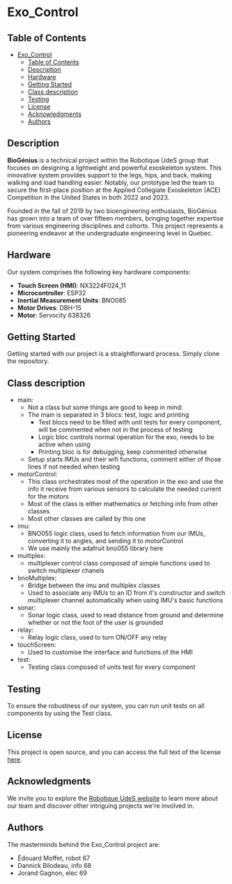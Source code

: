 # Exo_Control

## Table of Contents

- [Exo\_Control](#exo_control)
  - [Table of Contents](#table-of-contents)
  - [Description](#description)
  - [Hardware](#hardware)
  - [Getting Started](#getting-started)
  - [Class description](#class-description)
  - [Testing](#testing)
  - [License](#license)
  - [Acknowledgments](#acknowledgments)
  - [Authors](#authors)

## Description

**BioGénius** is a technical project within the Robotique UdeS group that focuses on designing a lightweight and powerful exoskeleton system. This innovative system provides support to the legs, hips, and back, making walking and load handling easier. Notably, our prototype led the team to secure the first-place position at the Applied Collegiate Exoskeleton (ACE) Competition in the United States in both 2022 and 2023.

Founded in the fall of 2019 by two bioengineering enthusiasts, BioGénius has grown into a team of over fifteen members, bringing together expertise from various engineering disciplines and cohorts. This project represents a pioneering endeavor at the undergraduate engineering level in Quebec.

## Hardware

Our system comprises the following key hardware components:

- **Touch Screen (HMI)**: NX3224F024_11
- **Microcontroller**: ESP32
- **Inertial Measurement Units**: BNO085
- **Motor Drives**: DBH-15
- **Motor**: Servocity 638326

## Getting Started

Getting started with our project is a straightforward process. Simply clone the repository.

## Class description

- main: 
  - Not a class but some things are good to keep in mind:
  - The main is separated in 3 blocs: test, logic and printing
    - Test blocs need to be filled with unit tests for every component, will be commented when not in the process of testing 
    - Logic bloc controls normal operation for the exo, needs to be active when using
    - Printing bloc is for debugging, keep commented otherwise
  - Setup starts IMUs and their wifi functions, comment either of those lines if not needed when testing
- motorControl:
  - This class orchestrates most of the operation in the exo and use the info it receive from various sensors to calculate the needed current for the motors
  - Most of the class is either mathematics or fetching info from other classes
  - Most other classes are called by this one
- imu:
  - BNO055 logic class, used to fetch information from our IMUs, converting it to angles, and sending it to motorControl
  - We use mainly the adafruit bno055 library here
- multiplex:
  - multiplexer control class composed of simple functions used to switch multiplexer chanels
- bnoMultiplex:
  - Bridge between the imu and multiplex classes
  - Used to associate any IMUs to an ID from it's constructor and switch multiplexer channel automatically when using IMU's basic functions
- sonar:
  - Sonar logic class, used to read distance from ground and determine whether or not the foot of the user is grounded
- relay:
  - Relay logic class,  used to turn ON/OFF any relay
- touchScreen:
  - Used to customise the interface and functions of the HMI
- test:
  - Testing class composed of units test for every component
  
## Testing

To ensure the robustness of our system, you can run unit tests on all components by using the Test class.

## License

This project is open source, and you can access the full text of the license [here](link-to-license).

## Acknowledgments

We invite you to explore the [Robotique UdeS website](https://robotiqueudes.ca/) to learn more about our team and discover other intriguing projects we're involved in.

## Authors

The masterminds behind the Exo_Control project are:

- Édouard Moffet, robot 67
- Dannick Bilodeau,  info 68
- Jorand Gagnon,  elec 69
